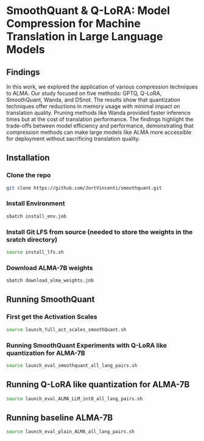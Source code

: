 # SmoothQuant \& Q-LoRA: Model Compression for Machine Translation in Large Language Models

## Findings

In this work, we explored the application of various compression techniques to ALMA. Our study focused on five methods: GPTQ, Q-LoRA, SmoothQuant, Wanda, and DSnot. The results show that quantization techniques offer reductions in memory usage with minimal impact on translation quality. Pruning methods like Wanda provided faster inference times but at the cost of translation performance. The findings highlight the trade-offs between model efficiency and performance, demonstrating that compression methods can make large models like ALMA more accessible for deployment without sacrificing translation quality.

## Installation

### Clone the repo
```bash
git clone https://github.com/JortVincenti/smoothquant.git
```

### Install Environment

```bash
sbatch install_env.job
```
### Install Git LFS from source (needed to store the weights in the sratch directory)
```bash
source install_lfs.sh
```


### Download ALMA-7B weights
```bash
sbatch download_alma_weights.job
```

## Running SmoothQuant

### First get the Activation Scales
```bash
source launch_full_act_scales_smoothQuant.sh
```
### Running SmoothQuant Experiments with Q-LoRA like quantization for ALMA-7B
```bash
source launch_eval_smoothquant_all_lang_pairs.sh 

```

## Running Q-LoRA like quantization for ALMA-7B
```bash
source launch_eval_ALMA_LLM_int8_all_lang_pairs.sh
```

## Running baseline ALMA-7B
```bash
source launch_eval_plain_ALMA_all_lang_pairs.sh
```

